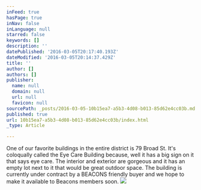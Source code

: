```yaml
---
inFeed: true
hasPage: true
inNav: false
inLanguage: null
starred: false
keywords: []
description: ''
datePublished: '2016-03-05T20:17:40.193Z'
dateModified: '2016-03-05T20:14:37.429Z'
title: ''
author: []
authors: []
publisher:
  name: null
  domain: null
  url: null
  favicon: null
sourcePath: _posts/2016-03-05-10b15ea7-a5b3-4d08-b013-85d62e4cc03b.md
published: true
url: 10b15ea7-a5b3-4d08-b013-85d62e4cc03b/index.html
_type: Article

---
```

One of our favorite buildings in the entire district is 79 Broad St.  It's coloqually called the Eye Care Building because, well it has a big sign on it that says eye care.  The interior and exterior are gorgeous and it has an empty lot next to it that would be great outdoor space.  The building is currently under contract by a BEACONS friendly buyer and we hope to make it available to Beacons members soon.
![](https://the-grid-user-content.s3-us-west-2.amazonaws.com/5f662ee3-6a68-4970-bc07-ad8c516ce986.jpg)